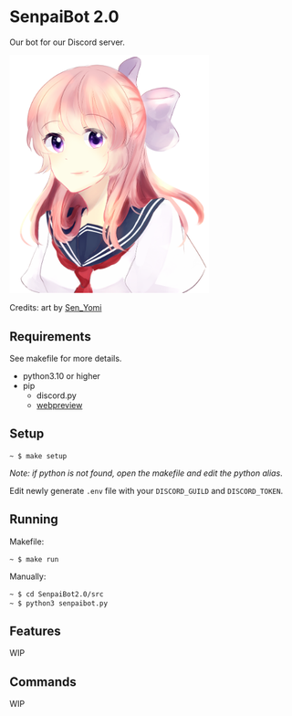 # SenpaiBot 2.0

Our bot for our Discord server.

<p>
<img src="./senpai_bot.png" width="350">
</p>

Credits: art by [Sen_Yomi](https://www.instagram.com/sen_yomi/?hl=en)

## Requirements

See makefile for more details.

- python3.10 or higher
- pip
  - discord.py
  - [webpreview](https://github.com/ludbek/webpreview)

## Setup

```
~ $ make setup
```

_Note: if python is not found, open the makefile and edit the python alias_.

Edit newly generate `.env` file with your `DISCORD_GUILD` and `DISCORD_TOKEN`.

## Running

Makefile:

```
~ $ make run
```

Manually:

```
~ $ cd SenpaiBot2.0/src
~ $ python3 senpaibot.py
```

## Features

WIP

## Commands

WIP
